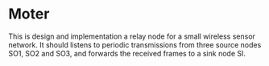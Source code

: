 Moter
====
This is design and implementation a relay node for a small wireless sensor 
network. It should listens to periodic transmissions from three source nodes SO1, SO2 and SO3, and forwards the received frames to a sink node SI. 


